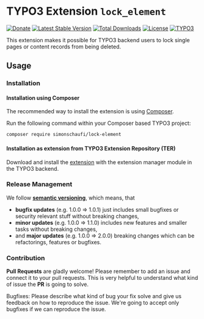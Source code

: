 # TYPO3 Extension `lock_element`

[![Donate](https://img.shields.io/badge/Donate-PayPal-green.svg)](https://www.paypal.me/simonschaufi/19.99)
[![Latest Stable Version](https://poser.pugx.org/simonschaufi/lock-element/v/stable)](https://packagist.org/packages/simonschaufi/lock-element)
[![Total Downloads](https://poser.pugx.org/simonschaufi/lock-element/downloads)](https://packagist.org/packages/simonschaufi/lock-element)
[![License](https://poser.pugx.org/simonschaufi/lock-element/license)](https://packagist.org/packages/simonschaufi/lock-element)
[![TYPO3](https://img.shields.io/badge/TYPO3-13-orange.svg)](https://get.typo3.org/version/13)

This extension makes it possible for TYPO3 backend users to lock single pages or content records from being deleted.

## Usage

### Installation

#### Installation using Composer

The recommended way to install the extension is using [Composer][2].

Run the following command within your Composer based TYPO3 project:

```bash
composer require simonschaufi/lock-element
```

#### Installation as extension from TYPO3 Extension Repository (TER)

Download and install the [extension][3] with the extension manager module in the TYPO3 backend.

### Release Management

We follow [**semantic versioning**][5], which means, that
* **bugfix updates** (e.g. 1.0.0 => 1.0.1) just includes small bugfixes or security relevant stuff without breaking changes,
* **minor updates** (e.g. 1.0.0 => 1.1.0) includes new features and smaller tasks without breaking changes,
* and **major updates** (e.g. 1.0.0 => 2.0.0) breaking changes which can be refactorings, features or bugfixes.

### Contribution

**Pull Requests** are gladly welcome!
Please remember to add an issue and connect it to your pull requests.
This is very helpful to understand
what kind of issue the **PR** is going to solve.

Bugfixes:
Please describe what kind of bug your fix solve
and give us feedback on how to reproduce the issue.
We're going to accept only bugfixes if we can reproduce the issue.

[2]: https://getcomposer.org/
[3]: https://extensions.typo3.org/extension/lock_element
[5]: https://semver.org/

